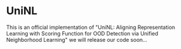 # UniNL
This is an official implementation of "UniNL: Aligning Representation Learning with Scoring Function for OOD Detection via Unified Neighborhood Learning" 
we will release our code soon...
